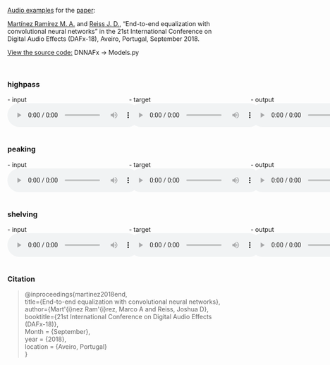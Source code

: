 [Audio examples](https://mchijmma.github.io/end-to-end-equalization/) for the [paper](http://dafx2018.web.ua.pt/papers/DAFx2018_paper_27.pdf):

[Martínez Ramírez M. A.](http://m-marco.com) and [Reiss J. D.](http://www.eecs.qmul.ac.uk/~josh/), “End-to-end equalization with convolutional neural networks” in the 21st International Conference on Digital Audio Effects (DAFx-18), Aveiro, Portugal, September 2018.

[View the source code:](https://github.com/mchijmma/DL-AFx/tree/master/src) DNNAFx -> Models.py

&nbsp;
### highpass
<div id="contentBox" style="margin:0px auto; width:150%">
<div id="column1" style="float:left; margin:0; width:36.5%;">
- input <br />
<audio controls="controls">
<source src="audio/highpass/1-highpass_INPUT.mp3" type="audio/mp3" />
</audio>
</div>

<div id="column2" style="float:left; margin:0;width:36.5%;">
- target <br />
<audio controls="controls">
<source src="audio/highpass/2-highpass_TARGET.mp3" type="audio/mp3" />
</audio>
</div>

<div id="column3" style="float:left; margin:0;width:27%">
- output <br />
<audio controls="controls">
<source src="audio/highpass/3-highpass_OUTPUT.mp3" type="audio/mp3" />
</audio>
</div>
</div>

&nbsp;
### peaking
<div id="contentBox" style="margin:0px auto; width:150%">
<div id="column1" style="float:left; margin:0; width:36.5%;">
- input <br />
<audio controls="controls">
<source src="audio/peaking/1-peaking_INPUT.mp3" type="audio/mp3" />
</audio>
</div>

<div id="column2" style="float:left; margin:0;width:36.5%;">
- target <br />
<audio controls="controls">
<source src="audio/peaking/2-peaking_TARGET.mp3" type="audio/mp3" />
</audio>
</div>

<div id="column3" style="float:left; margin:0;width:27%">
- output <br />
<audio controls="controls">
<source src="audio/peaking/3-peaking_OUTPUT.mp3" type="audio/mp3" />
</audio>
</div>
</div>

&nbsp;
### shelving
<div id="contentBox" style="margin:0px auto; width:150%">
<div id="column1" style="float:left; margin:0; width:36.5%;">
- input <br />
<audio controls="controls">
<source src="audio/shelving/1-shelving_INPUT.mp3" type="audio/mp3" />
</audio>
</div>

<div id="column2" style="float:left; margin:0;width:36.5%;">
- target <br />
<audio controls="controls">
<source src="audio/shelving/2-shelving_TARGET.mp3" type="audio/mp3" />
</audio>
</div>

<div id="column3" style="float:left; margin:0;width:27%">
- output <br />
<audio controls="controls">
<source src="audio/shelving/3-shelving_OUTPUT.mp3" type="audio/mp3" />
</audio>
</div>
</div>


&nbsp;
### Citation
>@inproceedings{martinez2018end,<br />
>  title={End-to-end equalization with convolutional neural networks},<br />
>  author={Mart\'{i}nez Ram\'{i}rez, Marco A and Reiss, Joshua D},<br />
>  booktitle={21st International Conference on Digital Audio Effects (DAFx-18)},<br />
>  Month = {September},<br />
>  year = {2018},<br />
>  location = {Aveiro, Portugal}<br />
>}<br />

